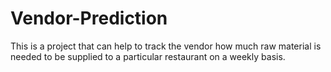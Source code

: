 # Vendor-Prediction
This is a project that can help to track the vendor how much raw material is needed to be supplied to a particular restaurant on a weekly basis.


